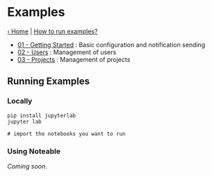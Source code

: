 # Examples

[&lsaquo; Home](../README.md) | [How to run examples?](#running-examples)

- [01 - Getting Started](./01%20-%20Getting%20Started.ipynb) : Basic configuration and notification sending
- [02 - Users](./02%20-%20Users.ipynb) : Management of users
- [03 - Projects](./03%20-%20Projects.ipynb) : Management of projects

## Running Examples

### Locally
```shell
pip install jupyterlab
jupyter lab

# import the notebooks you want to run
```

### Using Noteable

_Coming soon_.
